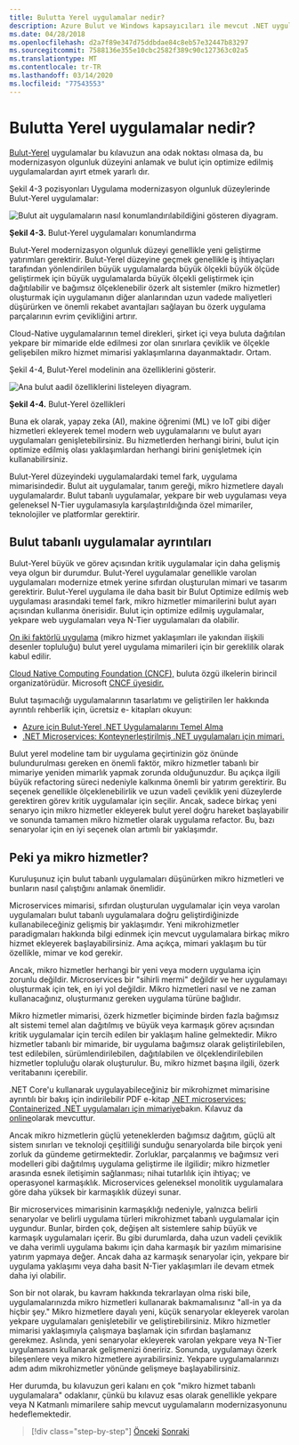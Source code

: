 ```yaml
---
title: Bulutta Yerel uygulamalar nedir?
description: Azure Bulut ve Windows kapsayıcıları ile mevcut .NET uygulamalarını modernize edin | Bulut-Yerel uygulamalar ne olacak?
ms.date: 04/28/2018
ms.openlocfilehash: d2a7f89e347d75ddbdae84c8eb57e32447b83297
ms.sourcegitcommit: 7588136e355e10cbc2582f389c90c127363c02a5
ms.translationtype: MT
ms.contentlocale: tr-TR
ms.lasthandoff: 03/14/2020
ms.locfileid: "77543553"
---
```

# <a name="what-about-cloud-native-applications"></a>Bulutta Yerel uygulamalar nedir?

[Bulut-Yerel](https://azure.microsoft.com/overview/cloudnative/) uygulamalar bu kılavuzun ana odak noktası olmasa da, bu modernizasyon olgunluk düzeyini anlamak ve bulut için optimize edilmiş uygulamalardan ayırt etmek yararlı dır.

Şekil 4-3 pozisyonları Uygulama modernizasyon olgunluk düzeylerinde Bulut-Yerel uygulamalar:

![Bulut ait uygulamaların nasıl konumlandırılabildiğini gösteren diyagram.](./media/what-about-cloud-native-applications/positioning-cloud-native-applications.png)

**Şekil 4-3.** Bulut-Yerel uygulamaları konumlandırma

Bulut-Yerel modernizasyon olgunluk düzeyi genellikle yeni geliştirme yatırımları gerektirir. Bulut-Yerel düzeyine geçmek genellikle iş ihtiyaçları tarafından yönlendirilen büyük uygulamalarda büyük ölçekli büyük ölçüde geliştirmek için büyük uygulamalarda büyük ölçekli geliştirmek için dağıtılabilir ve bağımsız ölçeklenebilir özerk alt sistemler (mikro hizmetler) oluşturmak için uygulamanın diğer alanlarından uzun vadede maliyetleri düşürürken ve önemli rekabet avantajları sağlayan bu özerk uygulama parçalarının evrim çevikliğini artırır.

Cloud-Native uygulamalarının temel direkleri, şirket içi veya buluta dağıtılan yekpare bir mimaride elde edilmesi zor olan sınırlara çeviklik ve ölçekle gelişebilen mikro hizmet mimarisi yaklaşımlarına dayanmaktadır. Ortam.

Şekil 4-4, Bulut-Yerel modelinin ana özelliklerini gösterir.

![Ana bulut aadil özelliklerini listeleyen diyagram.](./media/what-about-cloud-native-applications/cloud-native-characteristics.png)

**Şekil 4-4.** Bulut-Yerel özellikleri

Buna ek olarak, yapay zeka (AI), makine öğrenimi (ML) ve IoT gibi diğer hizmetleri ekleyerek temel modern web uygulamalarını ve bulut ayarı uygulamaları genişletebilirsiniz. Bu hizmetlerden herhangi birini, bulut için optimize edilmiş olası yaklaşımlardan herhangi birini genişletmek için kullanabilirsiniz.

Bulut-Yerel düzeyindeki uygulamalardaki temel fark, uygulama mimarisindedir. Bulut ait uygulamalar, tanım gereği, mikro hizmetlere dayalı uygulamalardır. Bulut tabanlı uygulamalar, yekpare bir web uygulaması veya geleneksel N-Tier uygulamasıyla karşılaştırıldığında özel mimariler, teknolojiler ve platformlar gerektirir.

## <a name="cloud-native-applications-details"></a>Bulut tabanlı uygulamalar ayrıntıları

Bulut-Yerel büyük ve görev açısından kritik uygulamalar için daha gelişmiş veya olgun bir durumdur. Bulut-Yerel uygulamalar genellikle varolan uygulamaları modernize etmek yerine sıfırdan oluşturulan mimari ve tasarım gerektirir. Bulut-Yerel uygulama ile daha basit bir Bulut Optimize edilmiş web uygulaması arasındaki temel fark, mikro hizmetler mimarilerini bulut ayarı açısından kullanma önerisidir. Bulut için optimize edilmiş uygulamalar, yekpare web uygulamaları veya N-Tier uygulamaları da olabilir.

[On iki faktörlü uygulama](https://12factor.net/) (mikro hizmet yaklaşımları ile yakından ilişkili desenler topluluğu) bulut yerel uygulama mimarileri için bir gereklilik olarak kabul edilir.

[Cloud Native Computing Foundation (CNCF),](https://www.cncf.io/) buluta özgü ilkelerin birincil organizatörüdür. Microsoft [CNCF üyesidir.](https://azure.microsoft.com/blog/announcing-cncf/)

Bulut taşımacılığı uygulamalarının tasarlatımı ve geliştirilen ler hakkında ayrıntılı rehberlik için, ücretsiz e- kitapları okuyun:

* [Azure için Bulut-Yerel .NET Uygulamalarını Temel Alma](../../cloud-native/introduction.md)
* [.NET Microservices: Konteynerleştirilmiş .NET uygulamaları için mimari.](../../microservices/index.md)

Bulut yerel modeline tam bir uygulama geçirtinizin göz önünde bulundurulması gereken en önemli faktör, mikro hizmetler tabanlı bir mimariye yeniden mimarlık yapmak zorunda olduğunuzdur. Bu açıkça ilgili büyük refactoring süreci nedeniyle kalkınma önemli bir yatırım gerektirir. Bu seçenek genellikle ölçeklenebilirlik ve uzun vadeli çeviklik yeni düzeylerde gerektiren görev kritik uygulamalar için seçilir. Ancak, sadece birkaç yeni senaryo için mikro hizmetler ekleyerek bulut yerel doğru hareket başlayabilir ve sonunda tamamen mikro hizmetler olarak uygulama refactor. Bu, bazı senaryolar için en iyi seçenek olan artımlı bir yaklaşımdır.

## <a name="what-about-microservices"></a>Peki ya mikro hizmetler?

Kuruluşunuz için bulut tabanlı uygulamaları düşünürken mikro hizmetleri ve bunların nasıl çalıştığını anlamak önemlidir.

Microservices mimarisi, sıfırdan oluşturulan uygulamalar için veya varolan uygulamaları bulut tabanlı uygulamalara doğru geliştirdiğinizde kullanabileceğiniz gelişmiş bir yaklaşımdır. Yeni mikrohizmetler paradigmaları hakkında bilgi edinmek için mevcut uygulamalara birkaç mikro hizmet ekleyerek başlayabilirsiniz. Ama açıkça, mimari yaklaşım bu tür özellikle, mimar ve kod gerekir.

Ancak, mikro hizmetler herhangi bir yeni veya modern uygulama için zorunlu değildir. Microservices bir "sihirli mermi" değildir ve her uygulamayı oluşturmak için tek, en iyi yol değildir. Mikro hizmetleri nasıl ve ne zaman kullanacağınız, oluşturmanız gereken uygulama türüne bağlıdır.

Mikro hizmetler mimarisi, özerk hizmetler biçiminde birden fazla bağımsız alt sistemi temel alan dağıtılmış ve büyük veya karmaşık görev açısından kritik uygulamalar için tercih edilen bir yaklaşım haline gelmektedir. Mikro hizmetler tabanlı bir mimaride, bir uygulama bağımsız olarak geliştirilebilen, test edilebilen, sürümlendirilebilen, dağıtılabilen ve ölçeklendirilebilen hizmetler topluluğu olarak oluşturulur. Bu, mikro hizmet başına ilgili, özerk veritabanını içerebilir.

.NET Core'u kullanarak uygulayabileceğiniz bir mikrohizmet mimarisine ayrıntılı bir bakış için indirilebilir PDF e-kitap [.NET microservices: Containerized .NET uygulamaları için mimariye](https://aka.ms/microservicesebook)bakın. Kılavuz da [online](../../microservices/index.md)olarak mevcuttur.

Ancak mikro hizmetlerin güçlü yeteneklerden bağımsız dağıtım, güçlü alt sistem sınırları ve teknoloji çeşitliliği sunduğu senaryolarda bile birçok yeni zorluk da gündeme getirmektedir. Zorluklar, parçalanmış ve bağımsız veri modelleri gibi dağıtılmış uygulama geliştirme ile ilgilidir; mikro hizmetler arasında esnek iletişimin sağlanması; nihai tutarlılık için ihtiyaç; ve operasyonel karmaşıklık. Microservices geleneksel monolitik uygulamalara göre daha yüksek bir karmaşıklık düzeyi sunar.

Bir microservices mimarisinin karmaşıklığı nedeniyle, yalnızca belirli senaryolar ve belirli uygulama türleri mikrohizmet tabanlı uygulamalar için uygundur. Bunlar, birden çok, değişen alt sistemlere sahip büyük ve karmaşık uygulamaları içerir. Bu gibi durumlarda, daha uzun vadeli çeviklik ve daha verimli uygulama bakımı için daha karmaşık bir yazılım mimarisine yatırım yapmaya değer. Ancak daha az karmaşık senaryolar için, yekpare bir uygulama yaklaşımı veya daha basit N-Tier yaklaşımları ile devam etmek daha iyi olabilir.

Son bir not olarak, bu kavram hakkında tekrarlayan olma riski bile, uygulamalarınızda mikro hizmetleri kullanarak bakmamalısınız "all-in ya da hiçbir şey." Mikro hizmetlere dayalı yeni, küçük senaryolar ekleyerek varolan yekpare uygulamaları genişletebilir ve geliştirebilirsiniz. Mikro hizmetler mimarisi yaklaşımıyla çalışmaya başlamak için sıfırdan başlamanız gerekmez. Aslında, yeni senaryolar ekleyerek varolan yekpare veya N-Tier uygulamasını kullanarak gelişmenizi öneririz. Sonunda, uygulamayı özerk bileşenlere veya mikro hizmetlere ayırabilirsiniz. Yekpare uygulamalarınızı adım adım mikrohizmetler yönünde gelişmeye başlayabilirsiniz.

Her durumda, bu kılavuzun geri kalanı en çok "mikro hizmet tabanlı uygulamalara" odaklanır, çünkü bu kılavuz esas olarak genellikle yekpare veya N Katmanlı mimarilere sahip mevcut uygulamaların modernizasyonunu hedeflemektedir.

> [!div class="step-by-step"]
> [Önceki](microsoft-technologies-in-cloud-optimized-applications.md)
> [Sonraki](deploy-existing-net-apps-as-windows-containers.md)
